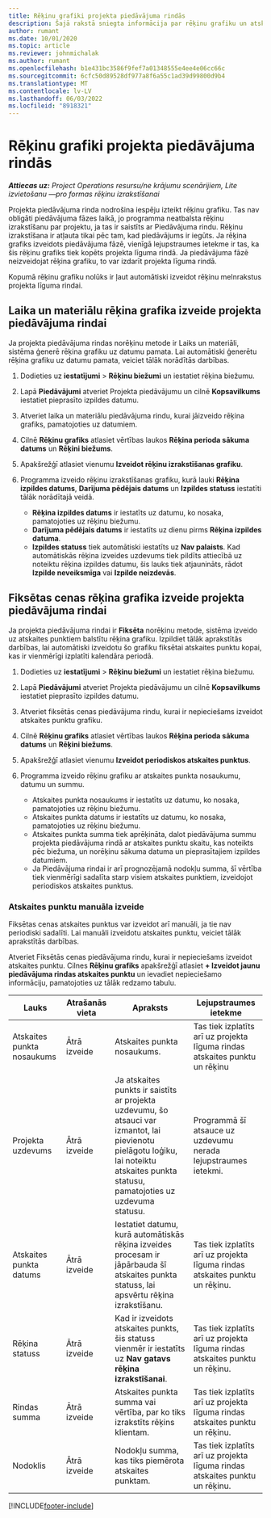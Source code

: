 ```yaml
---
title: Rēķinu grafiki projekta piedāvājuma rindās
description: Šajā rakstā sniegta informācija par rēķinu grafiku un atskaites punktu izveidi piedāvājuma rindām.
author: rumant
ms.date: 10/01/2020
ms.topic: article
ms.reviewer: johnmichalak
ms.author: rumant
ms.openlocfilehash: b1e431bc3586f9fef7a01348555e4ee4e06cc66c
ms.sourcegitcommit: 6cfc50d89528df977a8f6a55c1ad39d99800d9b4
ms.translationtype: MT
ms.contentlocale: lv-LV
ms.lasthandoff: 06/03/2022
ms.locfileid: "8918321"
---
```

# <a name="invoice-schedules-on-project-based-quote-lines"></a>Rēķinu grafiki projekta piedāvājuma rindās

_**Attiecas uz:** Project Operations resursu/ne krājumu scenārijiem, Lite izvietošanu —pro formas rēķinu izrakstīšanai_

Projekta piedāvājuma rinda nodrošina iespēju izteikt rēķinu grafiku. Tas nav obligāti piedāvājuma fāzes laikā, jo programma neatbalsta rēķinu izrakstīšanu par projektu, ja tas ir saistīts ar Piedāvājuma rindu. Rēķinu izrakstīšana ir atļauta tikai pēc tam, kad piedāvājums ir iegūts. Ja rēķina grafiks izveidots piedāvājuma fāzē, vienīgā lejupstraumes ietekme ir tas, ka šis rēķinu grafiks tiek kopēts projekta līguma rindā. Ja piedāvājuma fāzē neizveidojat rēķina grafiku, to var izdarīt projekta līguma rindā.

Kopumā rēķinu grafiku nolūks ir ļaut automātiski izveidot rēķinu melnrakstus projekta līguma rindai. 

## <a name="create-a-time-and-material-invoice-schedule-for-a-project-based-quote-line"></a>Laika un materiālu rēķina grafika izveide projekta piedāvājuma rindai

Ja projekta piedāvājuma rindas norēķinu metode ir Laiks un materiāli, sistēma ģenerē rēķina grafiku uz datumu pamata. Lai automātiski ģenerētu rēķina grafiku uz datumu pamata, veiciet tālāk norādītās darbības.

1. Dodieties uz **iestatījumi** > **Rēķinu biežumi** un iestatiet rēķina biežumu.
2. Lapā **Piedāvājumi** atveriet Projekta piedāvājumu un cilnē **Kopsavilkums** iestatiet pieprasīto izpildes datumu.
3. Atveriet laika un materiālu piedāvājuma rindu, kurai jāizveido rēķina grafiks, pamatojoties uz datumiem. 
4. Cilnē **Rēķinu grafiks** atlasiet vērtības laukos **Rēķina perioda sākuma datums** un **Rēķini biežums**. 
5. Apakšrežģī atlasiet vienumu **Izveidot rēķinu izrakstīšanas grafiku**.
6. Programma izveido rēķinu izrakstīšanas grafiku, kurā lauki **Rēķina izpildes datums**, **Darījuma pēdējais datums** un **Izpildes statuss** iestatīti tālāk norādītajā veidā.

    - **Rēķina izpildes datums** ir iestatīts uz datumu, ko nosaka, pamatojoties uz rēķinu biežumu.
    - **Darījuma pēdējais datums** ir iestatīts uz dienu pirms **Rēķina izpildes datuma**.
    - **Izpildes statuss** tiek automātiski iestatīts uz **Nav palaists**. Kad automātiskās rēķina izveides uzdevums tiek pildīts attiecībā uz noteiktu rēķina izpildes datumu, šis lauks tiek atjaunināts, rādot **Izpilde neveiksmīga** vai **Izpilde neizdevās**.

## <a name="create-a-fixed-price-invoice-schedule-for-a-project-based-quote-line"></a>Fiksētas cenas rēķina grafika izveide projekta piedāvājuma rindai

Ja projekta piedāvājuma rindai ir **Fiksēta** norēķinu metode, sistēma izveido uz atskaites punktiem balstītu rēķina grafiku. Izpildiet tālāk aprakstītās darbības, lai automātiski izveidotu šo grafiku fiksētai atskaites punktu kopai, kas ir vienmērīgi izplatīti kalendāra periodā.

1. Dodieties uz **iestatījumi** > **Rēķinu biežumi** un iestatiet rēķina biežumu.
2. Lapā **Piedāvājumi** atveriet Projekta piedāvājumu un cilnē **Kopsavilkums** iestatiet pieprasīto izpildes datumu.
3. Atveriet fiksētās cenas piedāvājuma rindu, kurai ir nepieciešams izveidot atskaites punktu grafiku. 
4. Cilnē **Rēķinu grafiks** atlasiet vērtības laukos **Rēķina perioda sākuma datums** un **Rēķini biežums**. 
5. Apakšrežģī atlasiet vienumu **Izveidot periodiskos atskaites punktus**.
6. Programma izveido rēķinu grafiku ar atskaites punkta nosaukumu, datumu un summu.

    - Atskaites punkta nosaukums ir iestatīts uz datumu, ko nosaka, pamatojoties uz rēķinu biežumu.
    - Atskaites punkta datums ir iestatīts uz datumu, ko nosaka, pamatojoties uz rēķinu biežumu.
    - Atskaites punkta summa tiek aprēķināta, dalot piedāvājuma summu projekta piedāvājuma rindā ar atskaites punktu skaitu, kas noteikts pēc biežuma, un norēķinu sākuma datuma un pieprasītajiem izpildes datumiem.
    - Ja Piedāvājuma rindai ir arī prognozējamā nodokļu summa, šī vērtība tiek vienmērīgi sadalīta starp visiem atskaites punktiem, izveidojot periodiskos atskaites punktus.

### <a name="manually-create-milestones"></a>Atskaites punktu manuāla izveide

Fiksētas cenas atskaites punktus var izveidot arī manuāli, ja tie nav periodiski sadalīti. Lai manuāli izveidotu atskaites punktu, veiciet tālāk aprakstītās darbības.

Atveriet Fiksētās cenas piedāvājuma rindu, kurai ir nepieciešams izveidot atskaites punktu. Cilnes **Rēķinu grafiks** apakšrežģī atlasiet **+ Izveidot jaunu piedāvājuma rindas atskaites punktu** un ievadiet nepieciešamo informāciju, pamatojoties uz tālāk redzamo tabulu.

| **Lauks** | **Atrašanās vieta** | **Apraksts** | **Lejupstraumes ietekme** |
| --- | --- | --- | --- |
| Atskaites punkta nosaukums | Ātrā izveide | Atskaites punkta nosaukums. | Tas tiek izplatīts arī uz projekta līguma rindas atskaites punktu un rēķinu |
| Projekta uzdevums | Ātrā izveide | Ja atskaites punkts ir saistīts ar projekta uzdevumu, šo atsauci var izmantot, lai pievienotu pielāgotu loģiku, lai noteiktu atskaites punkta statusu, pamatojoties uz uzdevuma statusu. | Programmā šī atsauce uz uzdevumu nerada lejupstraumes ietekmi. |
| Atskaites punkta datums | Ātrā izveide | Iestatiet datumu, kurā automātiskās rēķina izveides procesam ir jāpārbauda šī atskaites punkta statuss, lai apsvērtu rēķina izrakstīšanu. | Tas tiek izplatīts arī uz projekta līguma rindas atskaites punktu un rēķinu. |
| Rēķina statuss | Ātrā izveide | Kad ir izveidots atskaites punkts, šis statuss vienmēr ir iestatīts uz **Nav gatavs rēķina izrakstīšanai**. | Tas tiek izplatīts arī uz projekta līguma rindas atskaites punktu un rēķinu. |
| Rindas summa | Ātrā izveide | Atskaites punkta summa vai vērtība, par ko tiks izrakstīts rēķins klientam. | Tas tiek izplatīts arī uz projekta līguma rindas atskaites punktu un rēķinu. |
| Nodoklis | Ātrā izveide | Nodokļu summa, kas tiks piemērota atskaites punktam. | Tas tiek izplatīts arī uz projekta līguma rindas atskaites punktu un rēķinu. |


[!INCLUDE[footer-include](../includes/footer-banner.md)]